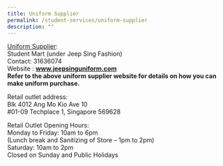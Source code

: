 ```yaml
---
title: Uniform Supplier
permalink: /student-services/uniform-supplier
description: ""
---
```

<p><u>Uniform Supplier</u>:<br />Student Mart (under Jeep Sing Fashion)<br />Contact:&nbsp;31636074<br />Website&nbsp;:&nbsp;<a href="http://www.jeepsinguniform.com/"><strong>www.jeepsinguniform.com</strong></a><br /><strong>Refer to the above uniform supplier website for details on how you can make uniform purchase.</strong></p>
<p>Retail outlet address:<br />Blk 4012 Ang Mo Kio Ave 10<br />#01-09 Techplace 1, Singapore 569628</p>
<p>Retail Outlet Opening Hours:<br />Monday to Friday: 10am to 6pm<br />(Lunch break and Sanitizing of Store &ndash; 1pm to 2pm)<br />Saturday: 10am to 2pm<br />Closed on Sunday and Public Holidays</p>